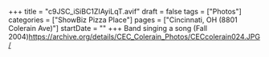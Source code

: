 +++
title = "c9JSC_iSiBC1ZIAyiLqT.avif"
draft = false
tags = ["Photos"]
categories = ["ShowBiz Pizza Place"]
pages = ["Cincinnati, OH (8801 Colerain Ave)"]
startDate = ""
+++
Band singing a song (Fall 2004)https://archive.org/details/CEC_Colerain_Photos/CECcolerain024.JPG/
